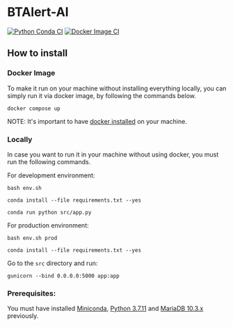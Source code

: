 # BTAlert-AI

[![Python Conda CI](https://github.com/BureauTech/BTAlert-AI/actions/workflows/python-conda.yml/badge.svg)](https://github.com/BureauTech/BTAlert-AI/actions/workflows/python-conda.yml)
[![Docker Image CI](https://github.com/BureauTech/BTAlert-AI/actions/workflows/docker-image.yml/badge.svg)](https://github.com/BureauTech/BTAlert-AI/actions/workflows/docker-image.yml)

## How to install

### Docker Image

To make it run on your machine without installing everything locally, you can simply run it via docker image, by following the commands below.

```docker compose up```

NOTE: It's important to have [docker installed](https://docs.docker.com/engine/install/) on your machine.

### Locally

In case you want to run it in your machine without using docker, you must run the following commands.

For development environment:

```bash env.sh```

```conda install --file requirements.txt --yes```

```conda run python src/app.py```

For production environment:

```bash env.sh prod```

```conda install --file requirements.txt --yes```

Go to the ```src``` directory and run:

```gunicorn --bind 0.0.0.0:5000 app:app```

### Prerequisites:

You must have installed [Miniconda](https://docs.conda.io/en/latest/miniconda.html), [Python 3.7.11](https://www.python.org/downloads/release/python-3711/) and [MariaDB 10.3.x](https://mariadb.org/download/?t=mariadb&p=mariadb&r=10.3.34) previously.
